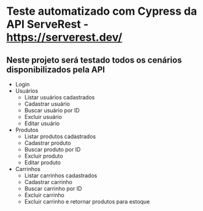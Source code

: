 # Teste automatizado com Cypress da API ServeRest - https://serverest.dev/

## Neste projeto será testado todos os cenários disponibilizados pela API

* Login
* Usuários
  * Listar usuários cadastrados
  * Cadastrar usuário
  * Buscar usuário por ID
  * Excluir usuário
  * Editar usuário
 * Produtos
   * Listar produtos cadastrados
   * Cadastrar produto
   * Buscar produto por ID
   * Excluir produto
   * Editar produto
 * Carrinhos
   * Listar carrinhos cadastrados
   * Cadastrar carrinho
   * Buscar carrinho por ID
   * Excluir carrinho
   * Excluir carrinho e retornar produtos para estoque


